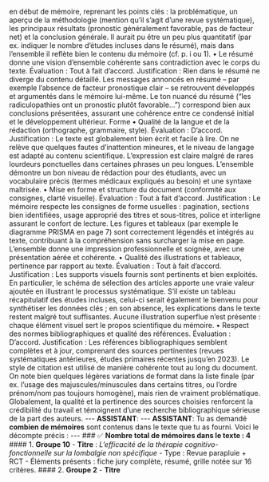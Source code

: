 en début de mémoire, reprenant les points clés : la problématique, un aperçu de la méthodologie (mention qu’il s’agit d’une revue systématique), les principaux résultats (pronostic généralement favorable, pas de facteur net) et la conclusion générale. Il aurait pu être un peu plus quantitatif (par ex. indiquer le nombre d’études incluses dans le résumé), mais dans l’ensemble il reflète bien le contenu du mémoire (cf. p. i ou 1). • Le résumé donne une vision d’ensemble cohérente sans contradiction avec le corps du texte. Évaluation : Tout à fait d’accord. Justification : Rien dans le résumé ne diverge du contenu détaillé. Les messages annoncés en résumé – par exemple l’absence de facteur pronostique clair – se retrouvent développés et argumentés dans le mémoire lui-même. Le ton nuancé du résumé (“les radiculopathies ont un pronostic plutôt favorable…”) correspond bien aux conclusions présentées, assurant une cohérence entre ce condensé initial et le développement ultérieur. Forme • Qualité de la langue et de la rédaction (orthographe, grammaire, style). Évaluation : D’accord. Justification : Le texte est globalement bien écrit et facile à lire. On ne relève que quelques fautes d’inattention mineures, et le niveau de langage est adapté au contenu scientifique. L’expression est claire malgré de rares lourdeurs ponctuelles dans certaines phrases un peu longues. L’ensemble démontre un bon niveau de rédaction pour des étudiants, avec un vocabulaire précis (termes médicaux expliqués au besoin) et une syntaxe maîtrisée. • Mise en forme et structure du document (conformité aux consignes, clarté visuelle). Évaluation : Tout à fait d’accord. Justification : Le mémoire respecte les consignes de forme usuelles : pagination, sections bien identifiées, usage approprié des titres et sous-titres, police et interligne assurant le confort de lecture. Les figures et tableaux (par exemple le diagramme PRISMA en page 7) sont correctement légendés et intégrés au texte, contribuant à la compréhension sans surcharger la mise en page. L’ensemble donne une impression professionnelle et soignée, avec une présentation aérée et cohérente. • Qualité des illustrations et tableaux, pertinence par rapport au texte. Évaluation : Tout à fait d’accord. Justification : Les supports visuels fournis sont pertinents et bien exploités. En particulier, le schéma de sélection des articles apporte une vraie valeur ajoutée en illustrant le processus systématique. S’il existe un tableau récapitulatif des études incluses, celui-ci serait également le bienvenu pour synthétiser les données clés ; en son absence, les explications dans le texte restent malgré tout suffisantes. Aucune illustration superflue n’est présente : chaque élément visuel sert le propos scientifique du mémoire. • Respect des normes bibliographiques et qualité des références. Évaluation : D’accord. Justification : Les références bibliographiques semblent complètes et à jour, comprenant des sources pertinentes (revues systématiques antérieures, études primaires récentes jusqu’en 2023). Le style de citation est utilisé de manière cohérente tout au long du document. On note bien quelques légères variations de format dans la liste finale (par ex. l’usage des majuscules/minuscules dans certains titres, ou l’ordre prénom/nom pas toujours homogène), mais rien de vraiment problématique. Globalement, la qualité et la pertinence des sources choisies renforcent la crédibilité du travail et témoignent d’une recherche bibliographique sérieuse de la part des auteurs. --- **ASSISTANT**: --- **ASSISTANT**: Tu as demandé **combien de mémoires** sont contenus dans le texte que tu as fourni. Voici le décompte précis : --- ### ✅ **Nombre total de mémoires dans le texte : 4** #### 1. **Groupe 10** - **Titre** : *L’efficacité de la thérapie cognitivo-fonctionnelle sur la lombalgie non spécifique* - Type : Revue parapluie + RCT - Éléments présents : fiche jury complète, résumé, grille notée sur 16 critères. #### 2. **Groupe 2** - **Titre**